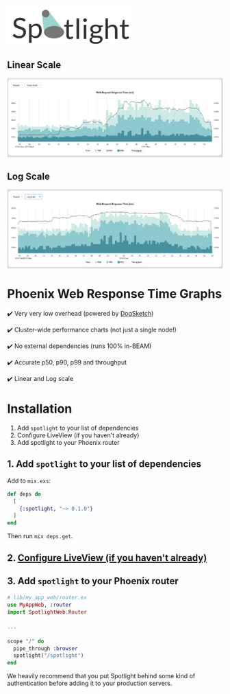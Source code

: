 ![Spotlight Logo](img/logo.png)

## Linear Scale
![Spotlight linear scale](img/linearscale.png)

## Log Scale
![Spotlight log scale](img/logscale2.png)

# Phoenix Web Response Time Graphs

:heavy_check_mark: Very very low overhead (powered by [DogSketch](https://github.com/moosecodebv/dog_sketch))

:heavy_check_mark: Cluster-wide performance charts (not just a single node!)

:heavy_check_mark: No external dependencies (runs 100% in-BEAM)

:heavy_check_mark: Accurate p50, p90, p99 and throughput

:heavy_check_mark: Linear and Log scale

# Installation

1. Add `spotlight` to your list of dependencies
2. Configure LiveView (if you haven't already)
3. Add spotlight to your Phoenix router

## 1. Add `spotlight` to your list of dependencies

Add to `mix.exs`:

```elixir
def deps do
  [
    {:spotlight, "~> 0.1.0"}
  ]
end
```

Then run `mix deps.get`.

## 2. [Configure LiveView (if you haven't already)](https://hexdocs.pm/phoenix_live_view/installation.html)

## 3. Add `spotlight` to your Phoenix router

```elixir
# lib/my_app_web/router.ex
use MyAppWeb, :router
import SpotlightWeb.Router

...

scope "/" do
  pipe_through :browser
  spotlight("/spotlight")
end
```

We heavily recommend that you put Spotlight behind some kind of authentication before adding it to your production servers.
